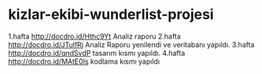 # kizlar-ekibi-wunderlist-projesi
1.hafta http://docdro.id/Hthc9Yt Analiz raporu
2.hafta http://docdro.id/JTulfRj Analiz Raporu yenilendi ve veritabanı yapıldı.
3.hafta http://docdro.id/qndSvdP tasarım kısmı yapıldı.
4.hafta http://docdro.id/MAtE0Is kodlama kısmı yapıldı

